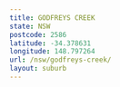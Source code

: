 ```yaml
---
title: GODFREYS CREEK
state: NSW
postcode: 2586
latitude: -34.378631
longitude: 148.797264
url: /nsw/godfreys-creek/
layout: suburb
---
```

